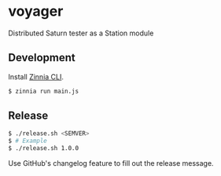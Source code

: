 # voyager
Distributed Saturn tester as a Station module

## Development

Install [Zinnia CLI](https://github.com/filecoin-station/zinnia).

```bash
$ zinnia run main.js
```

## Release

```bash
$ ./release.sh <SEMVER>
$ # Example
$ ./release.sh 1.0.0
```

Use GitHub's changelog feature to fill out the release message.
